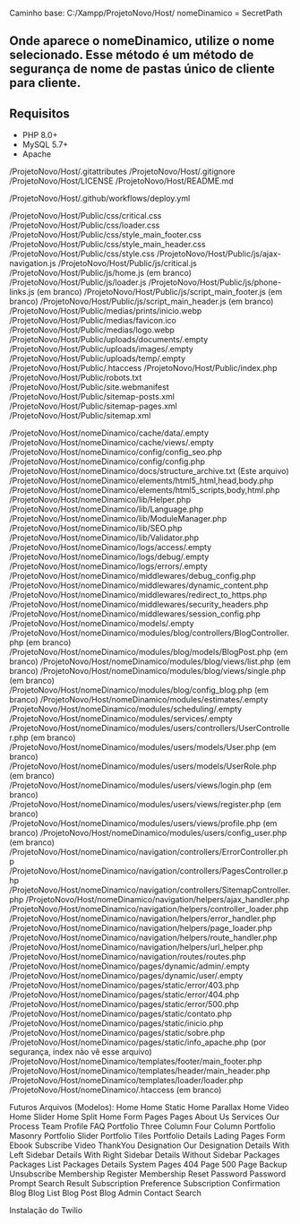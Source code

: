 Caminho base: C:/Xampp/ProjetoNovo/Host/
nomeDinamico = SecretPath
## Onde aparece o nomeDinamico, utilize o nome selecionado. Esse método é um método de segurança de nome de pastas único de cliente para cliente.

## Requisitos
- PHP 8.0+
- MySQL 5.7+
- Apache

/ProjetoNovo/Host/.gitattributes
/ProjetoNovo/Host/.gitignore
/ProjetoNovo/Host/LICENSE
/ProjetoNovo/Host/README.md

/ProjetoNovo/Host/.github/workflows/deploy.yml

/ProjetoNovo/Host/Public/css/critical.css
/ProjetoNovo/Host/Public/css/loader.css
/ProjetoNovo/Host/Public/css/style_main_footer.css
/ProjetoNovo/Host/Public/css/style_main_header.css
/ProjetoNovo/Host/Public/css/style.css
/ProjetoNovo/Host/Public/js/ajax-navigation.js
/ProjetoNovo/Host/Public/js/critical.js
/ProjetoNovo/Host/Public/js/home.js (em branco)
/ProjetoNovo/Host/Public/js/loader.js
/ProjetoNovo/Host/Public/js/phone-links.js (em branco)
/ProjetoNovo/Host/Public/js/script_main_footer.js (em branco)
/ProjetoNovo/Host/Public/js/script_main_header.js (em branco)
/ProjetoNovo/Host/Public/medias/prints/inicio.webp
/ProjetoNovo/Host/Public/medias/favicon.ico
/ProjetoNovo/Host/Public/medias/logo.webp
/ProjetoNovo/Host/Public/uploads/documents/.empty
/ProjetoNovo/Host/Public/uploads/images/.empty
/ProjetoNovo/Host/Public/uploads/temp/.empty
/ProjetoNovo/Host/Public/.htaccess
/ProjetoNovo/Host/Public/index.php
/ProjetoNovo/Host/Public/robots.txt
/ProjetoNovo/Host/Public/site.webmanifest
/ProjetoNovo/Host/Public/sitemap-posts.xml
/ProjetoNovo/Host/Public/sitemap-pages.xml
/ProjetoNovo/Host/Public/sitemap.xml

/ProjetoNovo/Host/nomeDinamico/cache/data/.empty
/ProjetoNovo/Host/nomeDinamico/cache/views/.empty
/ProjetoNovo/Host/nomeDinamico/config/config_seo.php
/ProjetoNovo/Host/nomeDinamico/config/config.php
/ProjetoNovo/Host/nomeDinamico/docs/structure_archive.txt (Este arquivo)
/ProjetoNovo/Host/nomeDinamico/elements/html5_html,head,body.php
/ProjetoNovo/Host/nomeDinamico/elements/html5_scripts,body,html.php
/ProjetoNovo/Host/nomeDinamico/lib/Helper.php
/ProjetoNovo/Host/nomeDinamico/lib/Language.php
/ProjetoNovo/Host/nomeDinamico/lib/ModuleManager.php
/ProjetoNovo/Host/nomeDinamico/lib/SEO.php
/ProjetoNovo/Host/nomeDinamico/lib/Validator.php
/ProjetoNovo/Host/nomeDinamico/logs/access/.empty
/ProjetoNovo/Host/nomeDinamico/logs/debug/.empty
/ProjetoNovo/Host/nomeDinamico/logs/errors/.empty
/ProjetoNovo/Host/nomeDinamico/middlewares/debug_config.php
/ProjetoNovo/Host/nomeDinamico/middlewares/dynamic_content.php
/ProjetoNovo/Host/nomeDinamico/middlewares/redirect_to_https.php
/ProjetoNovo/Host/nomeDinamico/middlewares/security_headers.php
/ProjetoNovo/Host/nomeDinamico/middlewares/session_config.php
/ProjetoNovo/Host/nomeDinamico/models/.empty
/ProjetoNovo/Host/nomeDinamico/modules/blog/controllers/BlogController.php (em branco)
/ProjetoNovo/Host/nomeDinamico/modules/blog/models/BlogPost.php (em branco)
/ProjetoNovo/Host/nomeDinamico/modules/blog/views/list.php (em branco)
/ProjetoNovo/Host/nomeDinamico/modules/blog/views/single.php (em branco)
/ProjetoNovo/Host/nomeDinamico/modules/blog/config_blog.php (em branco)
/ProjetoNovo/Host/nomeDinamico/modules/estimates/.empty
/ProjetoNovo/Host/nomeDinamico/modules/scheduling/.empty
/ProjetoNovo/Host/nomeDinamico/modules/services/.empty
/ProjetoNovo/Host/nomeDinamico/modules/users/controllers/UserController.php (em branco)
/ProjetoNovo/Host/nomeDinamico/modules/users/models/User.php (em branco)
/ProjetoNovo/Host/nomeDinamico/modules/users/models/UserRole.php (em branco)
/ProjetoNovo/Host/nomeDinamico/modules/users/views/login.php (em branco)
/ProjetoNovo/Host/nomeDinamico/modules/users/views/register.php (em branco)
/ProjetoNovo/Host/nomeDinamico/modules/users/views/profile.php (em branco)
/ProjetoNovo/Host/nomeDinamico/modules/users/config_user.php (em branco)
/ProjetoNovo/Host/nomeDinamico/navigation/controllers/ErrorController.php
/ProjetoNovo/Host/nomeDinamico/navigation/controllers/PagesController.php
/ProjetoNovo/Host/nomeDinamico/navigation/controllers/SitemapController.php
/ProjetoNovo/Host/nomeDinamico/navigation/helpers/ajax_handler.php
/ProjetoNovo/Host/nomeDinamico/navigation/helpers/controller_loader.php
/ProjetoNovo/Host/nomeDinamico/navigation/helpers/error_handler.php
/ProjetoNovo/Host/nomeDinamico/navigation/helpers/page_loader.php
/ProjetoNovo/Host/nomeDinamico/navigation/helpers/route_handler.php
/ProjetoNovo/Host/nomeDinamico/navigation/helpers/url_helper.php
/ProjetoNovo/Host/nomeDinamico/navigation/routes/routes.php
/ProjetoNovo/Host/nomeDinamico/pages/dynamic/admin/.empty
/ProjetoNovo/Host/nomeDinamico/pages/dynamic/user/.empty
/ProjetoNovo/Host/nomeDinamico/pages/static/error/403.php
/ProjetoNovo/Host/nomeDinamico/pages/static/error/404.php
/ProjetoNovo/Host/nomeDinamico/pages/static/error/500.php
/ProjetoNovo/Host/nomeDinamico/pages/static/contato.php
/ProjetoNovo/Host/nomeDinamico/pages/static/inicio.php
/ProjetoNovo/Host/nomeDinamico/pages/static/sobre.php
/ProjetoNovo/Host/nomeDinamico/pages/static/info_apache.php (por segurança, index não vê esse arquivo)
/ProjetoNovo/Host/nomeDinamico/templates/footer/main_footer.php
/ProjetoNovo/Host/nomeDinamico/templates/header/main_header.php
/ProjetoNovo/Host/nomeDinamico/templates/loader/loader.php
/ProjetoNovo/Host/nomeDinamico/.htaccess (em branco)

Futuros Arquivos (Modelos):
Home
    Home Static
    Home Parallax
    Home Video
    Home Slider
    Home Split
    Home Form
Pages
    Pages
        About Us
        Services
        Our Process
        Team
        Profile
        FAQ
    Portfolio
        Three Column
        Four Column
        Portfolio Masonry
        Portfolio Slider
        Portfolio Tiles
        Portfolio Details
    Lading Pages
        Form
        Ebook
        Subscribe
        Video
        ThankYou
Designation
    Our Designation
    Details With Left Sidebar
    Details With Right Sidebar
    Details Without Sidebar
Packages
    Packages List
    Packages Details
System Pages
    404 Page
    500 Page
    Backup Unsubscribe
    Membership Register
    Membership Reset Password
    Password Prompt
    Search Result
    Subscription Preference
    Subscription Confirmation
Blog
    Blog List
    Blog Post
    Blog Admin
Contact
Search

Instalação do Twilio